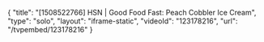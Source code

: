 {
    "title": "[1508522766] HSN | Good Food Fast: Peach Cobbler Ice Cream",
    "type": "solo",
    "layout": "iframe-static",
    "videoId": "123178216",
    "url": "\/tvpembed\/123178216"
}